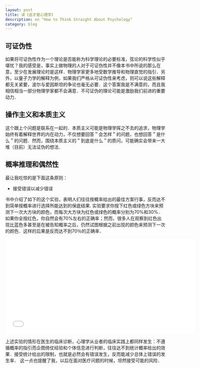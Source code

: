 ```yaml
---
layout: post
title: 读《这才是心理学》
description: on "How to Think Straight About Psychology"
category: blog
---
```

## 可证伪性
如果将可证伪性作为一个理论是否能称为科学理论的必要标准，弦论的科学性似乎堪忧？我的感受是，事实上做物理的人对于可证伪性并不像本书中所说的那么在意，至少在发展理论时是这样．物理学家更多地受数学推导和物理直觉的指引．另外，以量子力学的解释为例，如果我们严格从可证伪性来考虑，则可以说这些解释都无关紧要，波尔与爱因斯坦的争论也毫无必要．这个答案我是不满意的，而且我相信相当一部分物理学家都不会满意．不可证伪的理论可能是激励我们前进的重要动力．

## 操作主义和本质主义
这个跟上个问题是联系在一起的．本质主义可能是物理学挥之不去的追求，物理学始终有着解释世界的内在动力，不仅想要回答＂会怎样＂的问题，也想回答＂是什么＂的问题．然而，围绕本质主义的＂到底是什么＂的质问，可能确实会带来一大堆（目前）无法证伪的想法．

## 概率推理和偶然性
最让我吃惊的是下面这条原则：
* 接受错误以减少错误

书中介绍了如下的这个实验，表明人们往往按概率给出的最佳方案行事，反而达不到简单按概率进行选择所能达到的保底结果.
实验要求你按下红色或绿色方块来预测下一次大方块的颜色，而每次大方块为红色或绿色的概率分别为70%和30%．如果你全按红色，你自然会有70%左右的正确率；然而，很多人在观察到红色出现比蓝色多甚至是在被告知概率之后，仍然试图根据之前出现的颜色来预测下一次的颜色．这样的后果是反而达不到70％的正确率．
<iframe src="{{site.url}}/html/red_blue_game.html" marginwidth="30px" frameborder="0" scrolling="no" height="300px" width="600px"> </iframe>

上述实验的情形在医生的临床诊断，心理学从业者的临床实践上都同样发生：不遵循概率的指引而企图倚仗经验和个体信息进行判断，往往达不到统计概率给出的效果．接受统计给出的限制，也就是必然会有错误发生，反而能减少总体上错误的发生率．
这一点也提醒了我，以后在面对医疗问题的时候，坦然接受可能的风险．

